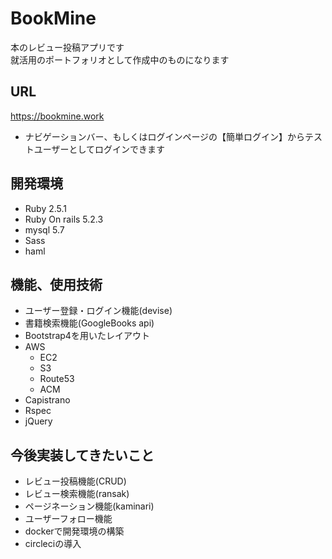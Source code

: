 # BookMine
本のレビュー投稿アプリです<br>
就活用のポートフォリオとして作成中のものになります

## URL
https://bookmine.work

* ナビゲーションバー、もしくはログインページの【簡単ログイン】からテストユーザーとしてログインできます

## 開発環境
* Ruby 2.5.1
* Ruby On rails 5.2.3
* mysql 5.7
* Sass
* haml

## 機能、使用技術
* ユーザー登録・ログイン機能(devise)
* 書籍検索機能(GoogleBooks api)
* Bootstrap4を用いたレイアウト
* AWS
  * EC2
  * S3
  * Route53
  * ACM
* Capistrano
* Rspec
* jQuery

## 今後実装してきたいこと
* レビュー投稿機能(CRUD)
* レビュー検索機能(ransak)
* ページネーション機能(kaminari)
* ユーザーフォロー機能
* dockerで開発環境の構築
* circleciの導入
